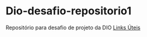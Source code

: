 # Dio-desafio-repositorio1
Repositório para desafio de projeto da DIO
[Links Úteis](https://www.markdownguide.org/basic-syntax/)
